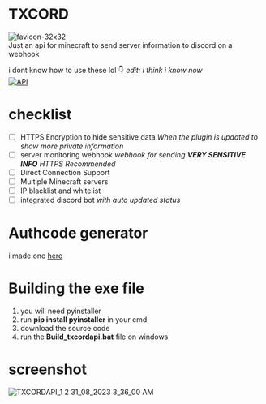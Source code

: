 # TXCORD
![favicon-32x32](https://github.com/ThexGameLord/TXCORD/assets/69915399/0363ad4f-93e9-4767-9aae-a741325587cc)<br>
Just an api for minecraft to send server information to discord on a webhook

i dont know how to use these lol 👇 *edit: i think i know now*<br>
[![API](https://github.com/ThexGameLord/TXCORD/actions/workflows/API-test.yml/badge.svg?branch=API)](https://github.com/ThexGameLord/TXCORD/actions/workflows/API-test.yml)

# checklist
- [ ] HTTPS Encryption to hide sensitive data *When the plugin is updated to show more private information*
- [ ] server monitoring webhook *webhook for sending **VERY SENSITIVE INFO** HTTPS Recommended*
- [ ] Direct Connection Support
- [ ] Multiple Minecraft servers
- [ ] IP blacklist and whitelist
- [ ] integrated discord bot *with auto updated status*

# Authcode generator
i made one [here](https://thexgamelord.uk.to/txcord)

# Building the exe file
1. you will need pyinstaller  
2. run **pip install pyinstaller** in your cmd  
3. download the source code  
4. run the **Build_txcordapi.bat** file on windows

# screenshot

![TXCORDAPI_1 2 31_08_2023 3_36_00 AM](https://github.com/ThexGameLord/TXCORD/assets/69915399/cc38271b-9485-4406-879e-f8a531fb3ff0)
